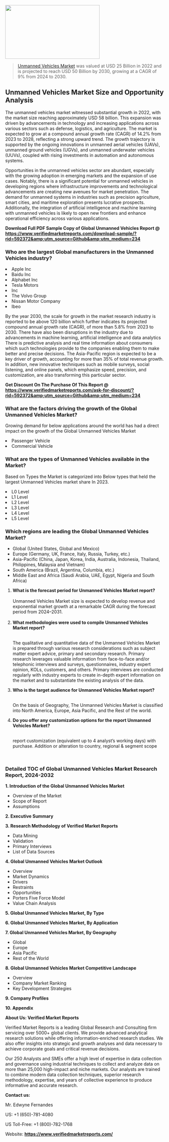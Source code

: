 <img src="https://ffe5etoiles.com/wp-content/uploads/2024/12/MST1-300x171.png" alt="" width="300" height="171" class="alignnone size-medium wp-image-20088" /><blockquote><p><p><a href="https://www.verifiedmarketreports.com/download-sample/?rid=592372&utm_source=Github&utm_medium=234" target="_blank">Unmanned Vehicles Market</a> was valued at USD 25 Billion in 2022 and is projected to reach USD 50 Billion by 2030, growing at a CAGR of 9% from 2024 to 2030.</p></blockquote><p><h2>Unmanned Vehicles Market Size and Opportunity Analysis</h2><p>The unmanned vehicles market witnessed substantial growth in 2022, with the market size reaching approximately USD 58 billion. This expansion was driven by advancements in technology and increasing applications across various sectors such as defense, logistics, and agriculture. The market is expected to grow at a compound annual growth rate (CAGR) of 14.2% from 2023 to 2028, reflecting a strong upward trend. The growth trajectory is supported by the ongoing innovations in unmanned aerial vehicles (UAVs), unmanned ground vehicles (UGVs), and unmanned underwater vehicles (UUVs), coupled with rising investments in automation and autonomous systems.</p><p>Opportunities in the unmanned vehicles sector are abundant, especially with the growing adoption in emerging markets and the expansion of use cases. Notably, there is a significant potential for unmanned vehicles in developing regions where infrastructure improvements and technological advancements are creating new avenues for market penetration. The demand for unmanned systems in industries such as precision agriculture, smart cities, and maritime exploration presents lucrative prospects. Additionally, the integration of artificial intelligence and machine learning with unmanned vehicles is likely to open new frontiers and enhance operational efficiency across various applications.</p></p><p class=""><strong>Download Full PDF Sample Copy of Global Unmanned Vehicles Report @ <a href="https://www.verifiedmarketreports.com/download-sample/?rid=592372&amp;utm_source=Github&amp;utm_medium=234" target="_blank">https://www.verifiedmarketreports.com/download-sample/?rid=592372&amp;utm_source=Github&amp;utm_medium=234</a></strong></p><h3 id="" class="">Who are the largest Global manufacturers in the Unmanned Vehicles industry?</h3><p><li>Apple Inc</li><li> Baidu Inc</li><li> Alphabet Inc</li><li> Tesla Motors</li><li> Inc</li><li> The Volvo Group</li><li> Nissan Motor Company</li><li> Ibeo</li></p><div class=""><div class="" dir="" data-message-author-role="" data-message-id="" data-message-model-slug=""><div class=""><div class=""><div class=""><div class="" dir="" data-message-author-role="" data-message-id="" data-message-model-slug=""><div class=""><div class=""><p>By the year 2030, the scale for growth in the market research industry is reported to be above 120 billion which further indicates its projected compound annual growth rate (CAGR), of more than 5.8% from 2023 to 2030. There have also been disruptions in the industry due to advancements in machine learning, artificial intelligence and data analytics There is predictive analysis and real time information about consumers which such technologies provide to the companies enabling them to make better and precise decisions. The Asia-Pacific region is expected to be a key driver of growth, accounting for more than 35% of total revenue growth. In addition, new innovative techniques such as mobile surveys, social listening, and online panels, which emphasize speed, precision, and customization, are also transforming this particular sector.</p><p><strong>Get Discount On The Purchase Of This Report @&nbsp; <a href="https://www.verifiedmarketreports.com/ask-for-discount/?rid=592372&amp;utm_source=Github&amp;utm_medium=234" target="_blank">https://www.verifiedmarketreports.com/ask-for-discount/?rid=592372&amp;utm_source=Github&amp;utm_medium=234</a></strong></p></div></div></div></div></div></div></div></div><h3 id="" class="">What are the factors driving the growth of the Global Unmanned Vehicles Market?</h3><p id="" class="">Growing demand for below applications around the world has had a direct impact on the growth of the Global Unmanned Vehicles Market</p><p id="" class=""><li>Passenger Vehicle</li><li> Commercial Vehicle</li></p><h3 id="" class="">What are the types of Unmanned Vehicles available in the Market?</h3><p id="" class="">Based on Types the Market is categorized into Below types that held the largest Unmanned Vehicles market share In 2023.</p><p id="" class=""><li>L0 Level</li><li> L1 Level</li><li> L2 Level</li><li> L3 Level</li><li> L4 Level</li><li> L5 Level</li></p><h3 id="" class="">Which regions are leading the Global Unmanned Vehicles Market?</h3><ul><li>Global (United States, Global and Mexico)</li><li>Europe (Germany, UK, France, Italy, Russia, Turkey, etc.)</li><li>Asia-Pacific (China, Japan, Korea, India, Australia, Indonesia, Thailand, Philippines, Malaysia and Vietnam)</li><li>South America (Brazil, Argentina, Columbia, etc.)</li><li>Middle East and Africa (Saudi Arabia, UAE, Egypt, Nigeria and South Africa)</li></ul><p><ol><li><strong>What is the forecast period for Unmanned Vehicles Market report?<br /></strong><br /><span data-sheets-root="1" data-sheets-value="{&quot;1&quot;:2,&quot;2&quot;:&quot;XXXX size is expected to develop revenue and exponential market growth at a remarkable CAGR during the forecast period from 2024&ndash;2030.&quot;}" data-sheets-userformat="{&quot;2&quot;:12674,&quot;4&quot;:{&quot;1&quot;:2,&quot;2&quot;:16776960},&quot;10&quot;:2,&quot;11&quot;:0,&quot;15&quot;:&quot;Arial&quot;,&quot;16&quot;:12}">Unmanned Vehicles Market size is expected to develop revenue and exponential market growth at a remarkable CAGR during the forecast period from 2024&ndash;2031.</span><br /><br /></li><li><strong>What methodologies were used to compile Unmanned Vehicles Market report?<br /><br /></strong><p>The qualitative and quantitative data of the&nbsp;Unmanned Vehicles Market is prepared through various research considerations such as subject matter expert advice, primary and secondary research. Primary research leverages valuable information from face-to-face and/or telephonic interviews and surveys, questionnaires, industry expert opinion, KOLs, customers, and others. Primary interviews are conducted regularly with industry experts to create in-depth expert information on the market and to substantiate the existing analysis of the data.&nbsp;</p></li><li><strong>Who is the target audience for Unmanned Vehicles Market report?<br /><br /></strong><p>On the basis of Geography, The&nbsp;Unmanned Vehicles Market is classified into North America, Europe, Asia Pacific, and the Rest of the world.</p></li><li><strong>Do you offer any customization options for the report Unmanned Vehicles Market?<br /><br /></strong><p>report customization (equivalent up to 4 analyst&rsquo;s working days) with purchase. Addition or alteration to country, regional &amp; segment scope</p><p>&nbsp;</p></li></ol></p><h3 id="" class="">Detailed TOC of Global Unmanned Vehicles Market Research Report, 2024-2032</h3><p id="" class=""><strong>1. Introduction of the Global Unmanned Vehicles Market</strong></p><ul><li>Overview of the Market</li><li>Scope of Report</li><li>Assumptions</li></ul><p id="" class=""><strong>2. Executive Summary</strong></p><p id="" class=""><strong>3. Research Methodology of&nbsp;Verified Market Reports</strong></p><ul><li>Data Mining</li><li>Validation</li><li>Primary Interviews</li><li>List of Data Sources</li></ul><p id="" class=""><strong>4. Global Unmanned Vehicles Market Outlook</strong></p><ul><li>Overview</li><li>Market Dynamics</li><li>Drivers</li><li>Restraints</li><li>Opportunities</li><li>Porters Five Force Model</li><li>Value Chain Analysis</li></ul><p id="" class=""><strong>5. Global Unmanned Vehicles Market, By&nbsp;Type</strong></p><p id="" class=""><strong>6. Global Unmanned Vehicles Market, By Application</strong></p><p id="" class=""><strong>7. Global Unmanned Vehicles Market, By Geography</strong></p><ul><li>Global</li><li>Europe</li><li>Asia Pacific</li><li>Rest of the World</li></ul><p id="" class=""><strong>8. Global Unmanned Vehicles Market Competitive Landscape</strong></p><ul><li>Overview</li><li>Company Market Ranking</li><li>Key Development Strategies</li></ul><p id="" class=""><strong>9. Company Profiles</strong></p><p id="" class=""><strong>10. Appendix</strong></p><p id="" class=""><strong>About Us: Verified Market Reports</strong></p><p id="" class="">Verified Market Reports is a leading Global Research and Consulting firm servicing over 5000+ global clients. We provide advanced analytical research solutions while offering information-enriched research studies. We also offer insights into strategic and growth analyses and data necessary to achieve corporate goals and critical revenue decisions.</p><p id="" class="">Our 250 Analysts and SMEs offer a high level of expertise in data collection and governance using industrial techniques to collect and analyze data on more than 25,000 high-impact and niche markets. Our analysts are trained to combine modern data collection techniques, superior research methodology, expertise, and years of collective experience to produce informative and accurate research.</p><p id="" class=""><strong>Contact us:</strong></p><p id="" class="">Mr. Edwyne Fernandes</p><p id="" class="">US: +1 (650)-781-4080</p><p id="" class="">US Toll-Free: +1 (800)-782-1768</p><p id="" class="">Website: <a target="" data-test-app-aware-link=""><strong>https://www.verifiedmarketreports.com/</strong></a></p>
